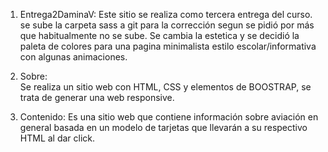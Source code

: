 1) Entrega2DaminaV:
 Este sitio se realiza como tercera entrega del curso. se sube la carpeta sass a git para la corrección segun se pidió por más que habitualmente no se sube. Se cambia la estetica y se decidió la paleta de colores para una pagina minimalista estilo escolar/informativa con algunas animaciones. 

2) Sobre:  
 Se realiza un sitio web con HTML, CSS y elementos de BOOSTRAP, se trata de generar una web responsive. 
  
3) Contenido:
 Es una sitio web que contiene información sobre aviación en general basada en un modelo de tarjetas que llevarán a su respectivo HTML al dar click.


